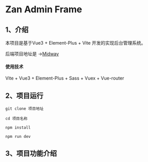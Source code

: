 # Zan Admin Frame
## 1、介绍
本项目是基于Vue3 + Element-Plus + Vite 开发的实现后台管理系统。

后端项目地址是 →[Midway](https://github.com/ZANJIAHAO1008/MidwayJS )

#### 使用技术
Vite + Vue3 + Element-Plus + Sass + Vuex + Vue-router

## 2、项目运行
`git clone 项目地址`

`cd 项目名称`

`npm install `

`npm run dev`


## 3、项目功能介绍
